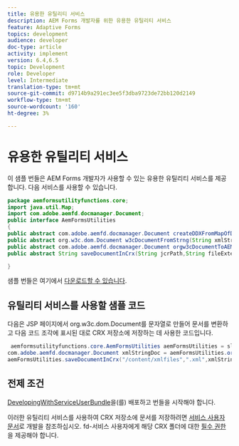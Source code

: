 ```yaml
---
title: 유용한 유틸리티 서비스
description: AEM Forms 개발자를 위한 유용한 유틸리티 서비스
feature: Adaptive Forms
topics: development
audience: developer
doc-type: article
activity: implement
version: 6.4,6.5
topic: Development
role: Developer
level: Intermediate
translation-type: tm+mt
source-git-commit: d9714b9a291ec3ee5f3dba9723de72bb120d2149
workflow-type: tm+mt
source-wordcount: '160'
ht-degree: 3%

---
```



# 유용한 유틸리티 서비스

이 샘플 번들은 AEM Forms 개발자가 사용할 수 있는 유용한 유틸리티 서비스를 제공합니다. 다음 서비스를 사용할 수 있습니다.


```java
package aemformsutilityfunctions.core;
import java.util.Map;
import com.adobe.aemfd.docmanager.Document;
public interface AemFormsUtilities
{
public abstract com.adobe.aemfd.docmanager.Document createDDXFromMapOfDocuments(Map<String, com.adobe.aemfd.docmanager.Document> paramMap);
public abstract org.w3c.dom.Document w3cDocumentFromStrng(String xmlString);
public abstract com.adobe.aemfd.docmanager.Document orgw3cDocumentToAEMFDDocument(org.w3c.dom.Document xmlDocument);
public abstract String saveDocumentInCrx(String jcrPath,String fileExtension, Document documentToSave);

}
```

샘플 번들은 여기에서 [다운로드할 수 있습니다](assets/aemformsutilityfunctions.aemformsutilityfunctions.core-1.0-SNAPSHOT.jar).

## 유틸리티 서비스를 사용할 샘플 코드

다음은 JSP 페이지에서 org.w3c.dom.Document를 문자열로 만들어 문서를 변환하고 다음 코드 조각에 표시된 대로 CRX 저장소에 저장하는 데 사용한 코드입니다.

```java
 aemformsutilityfunctions.core.AemFormsUtilities aemFormsUtilities = sling.getService(aemformsutilityfunctions.core.AemFormsUtilities.class);
com.adobe.aemfd.docmanager.Document xmlStringDoc = aemFormsUtilities.orgw3cDocumentToAEMFDDocument(aemFormsUtilities.w3cDocumentFromStrng("<data><fname>Girish</fname></data>"));
aemFormsUtilities.saveDocumentInCrx("/content/xmlfiles",".xml",xmlStringDoc);
```

## 전제 조건


[DevelopingWithServiceUserBundle](https://experienceleague.adobe.com/docs/experience-manager-learn/assets/DevelopingWithServiceUser.jar)을(를) 배포하고 번들을 시작해야 합니다.


이러한 유틸리티 서비스를 사용하여 CRX 저장소에 문서를 저장하려면 [서비스 사용자 문서](https://experienceleague.adobe.com/docs/experience-manager-learn/forms/adaptive-forms/service-user-tutorial-develop.html?lang=en#adaptive-forms)로 개발을 참조하십시오. fd-서비스 사용자에게 해당 CRX 폴더에 대한 [필수 권한](http://localhost:4502/useradmin)을 제공해야 합니다.


